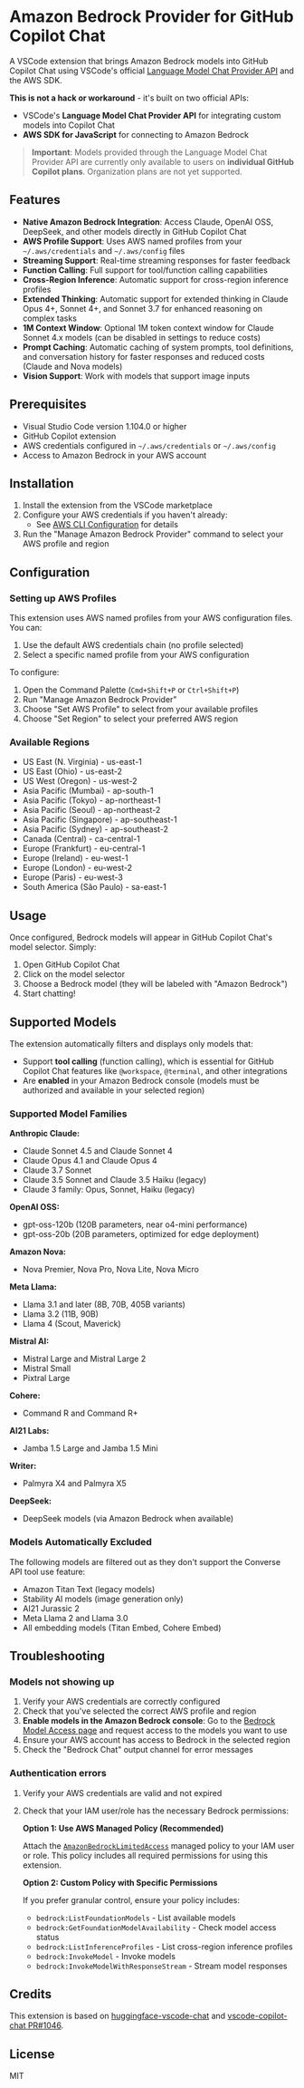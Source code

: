 # Amazon Bedrock Provider for GitHub Copilot Chat

A VSCode extension that brings Amazon Bedrock models into GitHub Copilot Chat using VSCode's official [Language Model Chat Provider API](https://code.visualstudio.com/api/extension-guides/ai/language-model-chat-provider) and the AWS SDK.

**This is not a hack or workaround** - it's built on two official APIs:

- VSCode's **Language Model Chat Provider API** for integrating custom models into Copilot Chat
- **AWS SDK for JavaScript** for connecting to Amazon Bedrock

> **Important**: Models provided through the Language Model Chat Provider API are currently only available to users on **individual GitHub Copilot plans**. Organization plans are not yet supported.

## Features

- **Native Amazon Bedrock Integration**: Access Claude, OpenAI OSS, DeepSeek, and other models directly in GitHub Copilot Chat
- **AWS Profile Support**: Uses AWS named profiles from your `~/.aws/credentials` and `~/.aws/config` files
- **Streaming Support**: Real-time streaming responses for faster feedback
- **Function Calling**: Full support for tool/function calling capabilities
- **Cross-Region Inference**: Automatic support for cross-region inference profiles
- **Extended Thinking**: Automatic support for extended thinking in Claude Opus 4+, Sonnet 4+, and Sonnet 3.7 for enhanced reasoning on complex tasks
- **1M Context Window**: Optional 1M token context window for Claude Sonnet 4.x models (can be disabled in settings to reduce costs)
- **Prompt Caching**: Automatic caching of system prompts, tool definitions, and conversation history for faster responses and reduced costs (Claude and Nova models)
- **Vision Support**: Work with models that support image inputs

## Prerequisites

- Visual Studio Code version 1.104.0 or higher
- GitHub Copilot extension
- AWS credentials configured in `~/.aws/credentials` or `~/.aws/config`
- Access to Amazon Bedrock in your AWS account

## Installation

1. Install the extension from the VSCode marketplace
2. Configure your AWS credentials if you haven't already:
   - See [AWS CLI Configuration](https://docs.aws.amazon.com/cli/latest/userguide/cli-configure-files.html) for details
3. Run the "Manage Amazon Bedrock Provider" command to select your AWS profile and region

## Configuration

### Setting up AWS Profiles

This extension uses AWS named profiles from your AWS configuration files. You can:

1. Use the default AWS credentials chain (no profile selected)
2. Select a specific named profile from your AWS configuration

To configure:

1. Open the Command Palette (`Cmd+Shift+P` or `Ctrl+Shift+P`)
2. Run "Manage Amazon Bedrock Provider"
3. Choose "Set AWS Profile" to select from your available profiles
4. Choose "Set Region" to select your preferred AWS region

### Available Regions

- US East (N. Virginia) - us-east-1
- US East (Ohio) - us-east-2
- US West (Oregon) - us-west-2
- Asia Pacific (Mumbai) - ap-south-1
- Asia Pacific (Tokyo) - ap-northeast-1
- Asia Pacific (Seoul) - ap-northeast-2
- Asia Pacific (Singapore) - ap-southeast-1
- Asia Pacific (Sydney) - ap-southeast-2
- Canada (Central) - ca-central-1
- Europe (Frankfurt) - eu-central-1
- Europe (Ireland) - eu-west-1
- Europe (London) - eu-west-2
- Europe (Paris) - eu-west-3
- South America (São Paulo) - sa-east-1

## Usage

Once configured, Bedrock models will appear in GitHub Copilot Chat's model selector. Simply:

1. Open GitHub Copilot Chat
2. Click on the model selector
3. Choose a Bedrock model (they will be labeled with "Amazon Bedrock")
4. Start chatting!

## Supported Models

The extension automatically filters and displays only models that:

- Support **tool calling** (function calling), which is essential for GitHub Copilot Chat features like `@workspace`, `@terminal`, and other integrations
- Are **enabled** in your Amazon Bedrock console (models must be authorized and available in your selected region)

### Supported Model Families

**Anthropic Claude:**

- Claude Sonnet 4.5 and Claude Sonnet 4
- Claude Opus 4.1 and Claude Opus 4
- Claude 3.7 Sonnet
- Claude 3.5 Sonnet and Claude 3.5 Haiku (legacy)
- Claude 3 family: Opus, Sonnet, Haiku (legacy)

**OpenAI OSS:**

- gpt-oss-120b (120B parameters, near o4-mini performance)
- gpt-oss-20b (20B parameters, optimized for edge deployment)

**Amazon Nova:**

- Nova Premier, Nova Pro, Nova Lite, Nova Micro

**Meta Llama:**

- Llama 3.1 and later (8B, 70B, 405B variants)
- Llama 3.2 (11B, 90B)
- Llama 4 (Scout, Maverick)

**Mistral AI:**

- Mistral Large and Mistral Large 2
- Mistral Small
- Pixtral Large

**Cohere:**

- Command R and Command R+

**AI21 Labs:**

- Jamba 1.5 Large and Jamba 1.5 Mini

**Writer:**

- Palmyra X4 and Palmyra X5

**DeepSeek:**

- DeepSeek models (via Amazon Bedrock when available)

### Models Automatically Excluded

The following models are filtered out as they don't support the Converse API tool use feature:

- Amazon Titan Text (legacy models)
- Stability AI models (image generation only)
- AI21 Jurassic 2
- Meta Llama 2 and Llama 3.0
- All embedding models (Titan Embed, Cohere Embed)

## Troubleshooting

### Models not showing up

1. Verify your AWS credentials are correctly configured
2. Check that you've selected the correct AWS profile and region
3. **Enable models in the Amazon Bedrock console**: Go to the [Bedrock Model Access page](https://console.aws.amazon.com/bedrock/home#/modelaccess) and request access to the models you want to use
4. Ensure your AWS account has access to Bedrock in the selected region
5. Check the "Bedrock Chat" output channel for error messages

### Authentication errors

1. Verify your AWS credentials are valid and not expired
2. Check that your IAM user/role has the necessary Bedrock permissions:

   **Option 1: Use AWS Managed Policy (Recommended)**

   Attach the [`AmazonBedrockLimitedAccess`](https://docs.aws.amazon.com/aws-managed-policy/latest/reference/AmazonBedrockLimitedAccess.html) managed policy to your IAM user or role. This policy includes all required permissions for using this extension.

   **Option 2: Custom Policy with Specific Permissions**

   If you prefer granular control, ensure your policy includes:
   - `bedrock:ListFoundationModels` - List available models
   - `bedrock:GetFoundationModelAvailability` - Check model access status
   - `bedrock:ListInferenceProfiles` - List cross-region inference profiles
   - `bedrock:InvokeModel` - Invoke models
   - `bedrock:InvokeModelWithResponseStream` - Stream model responses

## Credits

This extension is based on [huggingface-vscode-chat](https://github.com/huggingface/huggingface-vscode-chat) and [vscode-copilot-chat PR#1046](https://github.com/microsoft/vscode-copilot-chat/pull/1046).

## License

MIT
